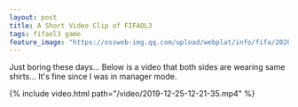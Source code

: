 ```yaml
---
layout: post
title: A Short Video Clip of FIFAOL3
tags: fifaol3 game
feature_image: "https://ossweb-img.qq.com/upload/webplat/info/fifa/20200325/60363374209438.jpg"
---
```


Just boring these days... Below is a video that both sides are wearing same shirts... It's fine since I was in manager mode.

{% include video.html path="/video/2019-12-25-12-21-35.mp4" %}
